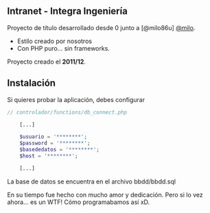 ## Intranet - Integra Ingeniería

Proyecto de título desarrollado desde 0 junto a [@milo86u] [@milo].

- Estilo creado por nosotros
- Con PHP puro... sin frameworks. 

Proyecto creado el **2011/12**.

## Instalación

Si quieres probar la aplicación, debes configurar 

```php
// controlador/functions/db_connect.php

	[...]

	$usuario = '********';
	$password = '********';
	$basededatos = '********';
	$host = '********';

	[...]
```

La base de datos se encuentra en el archivo bbdd/bbdd.sql

En su tiempo fue hecho con mucho amor y dedicación. Pero si lo vez ahora... es un WTF! Cómo programabamos así xD.

[@milo]: <https://github.com/milo86u>